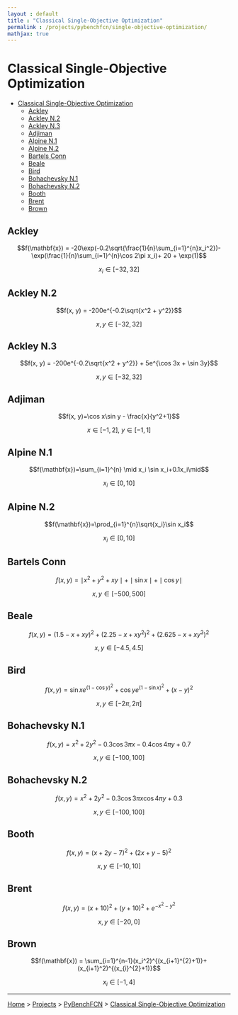 ```yaml
---
layout : default
title : "Classical Single-Objective Optimization"
permalink : /projects/pybenchfcn/single-objective-optimization/
mathjax: true
---
```


<script src="https://cdnjs.cloudflare.com/ajax/libs/mathjax/2.7.6/MathJax.js?config=TeX-MML-AM_CHTML" async="" type="text/javascript"> </script>

# Classical Single-Objective Optimization

- [Classical Single-Objective Optimization](#classical-single-objective-optimization)
  - [Ackley](#ackley)
  - [Ackley N.2](#ackley-n2)
  - [Ackley N.3](#ackley-n3)
  - [Adjiman](#adjiman)
  - [Alpine N.1](#alpine-n1)
  - [Alpine N.2](#alpine-n2)
  - [Bartels Conn](#bartels-conn)
  - [Beale](#beale)
  - [Bird](#bird)
  - [Bohachevsky N.1](#bohachevsky-n1)
  - [Bohachevsky N.2](#bohachevsky-n2)
  - [Booth](#booth)
  - [Brent](#brent)
  - [Brown](#brown)

## Ackley

$$f(\mathbf{x}) = -20\exp(-0.2\sqrt{\frac{1}{n}\sum_{i=1}^{n}x_i^2})-\exp(\frac{1}{n}\sum_{i=1}^{n}\cos 2\pi x_i)+ 20 + \exp(1)$$

$$x_i\in[-32,32]$$

## Ackley N.2

$$f(x, y) = -200e^{-0.2\sqrt{x^2 + y^2}}$$

$$x,y\in[-32,32]$$

## Ackley N.3

$$f(x, y) = -200e^{-0.2\sqrt{x^2 + y^2}} + 5e^{\cos 3x + \sin 3y}$$

$$x,y\in[-32,32]$$

## Adjiman

$$f(x, y)=\cos x\sin y - \frac{x}{y^2+1}$$

$$x\in [-1,2],\ y\in [-1,1]$$

## Alpine N.1

$$f(\mathbf{x})=\sum_{i=1}^{n} \mid x_i \sin x_i+0.1x_i\mid$$

$$x_i\in[0,10]$$

## Alpine N.2

$$f(\mathbf{x})=\prod_{i=1}^{n}\sqrt{x_i}\sin x_i$$

$$x_i\in[0,10]$$

## Bartels Conn

$$f(x,y)=\mid x^2 + y^2 + xy\mid + \mid\sin x\mid + \mid\cos y\mid$$

$$x,y\in[-500,500]$$

## Beale

$$f(x, y) = (1.5-x+xy)^2+(2.25-x+xy^2)^2+(2.625-x+xy^3)^2$$

$$x,y\in[-4.5,4.5]$$

## Bird

$$f(x, y) = \sin x e^{(1-\cos y)^2}+\cos y e^{(1-\sin x)^2}+(x-y)^2$$

$$x,y\in[-2\pi,2\pi]$$

## Bohachevsky N.1

$$f(x, y) = x^2 + 2y^2 -0.3\cos 3\pi x-0.4\cos 4\pi y+0.7$$

$$x,y\in[-100,100]$$

## Bohachevsky N.2

$$f(x, y)=x^2 + 2y^2 -0.3\cos 3\pi x\cos 4\pi y+0.3$$

$$x,y\in[-100,100]$$

## Booth

$$f(x,y)=(x+2y-7)^2+(2x+y-5)^2$$

$$x,y\in[-10,10]$$

## Brent

$$f(x, y) = (x + 10)^2 + (y + 10)^2 + e^{-x^2 - y^2}$$

$$x,y\in[-20,0]$$

## Brown

$$f(\mathbf{x}) = \sum_{i=1}^{n-1}(x_i^2)^{(x_{i+1}^{2}+1)}+(x_{i+1}^2)^{(x_{i}^{2}+1)}$$

$$x_i\in[-1,4]$$

---

[Home](/) > [Projects](/projects/) > [PyBenchFCN](/projects/pybenchfcn/) > [Classical Single-Objective Optimization](/projects/pybenchfcn/single-objective-optimization/)